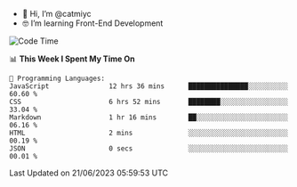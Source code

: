 - 👋 Hi, I’m @catmiyc
- 🤓 I’m learning Front-End Development

<!---
catmiyc/catmiyc is a ✨ special ✨ repository because its `README.md` (this file) appears on your GitHub profile.
You can click the Preview link to take a look at your changes.
--->


<!--START_SECTION:waka-->
![Code Time](http://img.shields.io/badge/Code%20Time-313%20hrs%206%20mins-blue)

📊 **This Week I Spent My Time On** 

```text
💬 Programming Languages: 
JavaScript               12 hrs 36 mins      ███████████████░░░░░░░░░░   60.60 % 
CSS                      6 hrs 52 mins       ████████░░░░░░░░░░░░░░░░░   33.04 % 
Markdown                 1 hr 16 mins        ██░░░░░░░░░░░░░░░░░░░░░░░   06.16 % 
HTML                     2 mins              ░░░░░░░░░░░░░░░░░░░░░░░░░   00.19 % 
JSON                     0 secs              ░░░░░░░░░░░░░░░░░░░░░░░░░   00.01 % 
```


 Last Updated on 21/06/2023 05:59:53 UTC
<!--END_SECTION:waka-->
